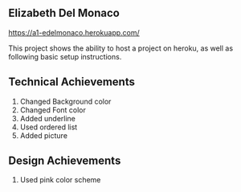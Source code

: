## Elizabeth Del Monaco

https://a1-edelmonaco.herokuapp.com/

This project shows the ability to host a project on heroku, as well as following basic setup instructions.

## Technical Achievements
1. Changed Background color
2. Changed Font color
3. Added underline
4. Used ordered list
5. Added picture

## Design Achievements
1. Used pink color scheme
